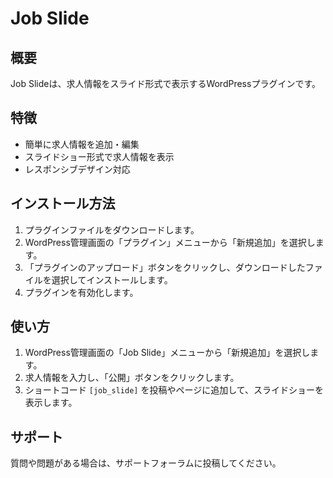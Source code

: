 # Job Slide

## 概要

Job Slideは、求人情報をスライド形式で表示するWordPressプラグインです。

## 特徴

- 簡単に求人情報を追加・編集
- スライドショー形式で求人情報を表示
- レスポンシブデザイン対応

## インストール方法

1. プラグインファイルをダウンロードします。
2. WordPress管理画面の「プラグイン」メニューから「新規追加」を選択します。
3. 「プラグインのアップロード」ボタンをクリックし、ダウンロードしたファイルを選択してインストールします。
4. プラグインを有効化します。

## 使い方

1. WordPress管理画面の「Job Slide」メニューから「新規追加」を選択します。
2. 求人情報を入力し、「公開」ボタンをクリックします。
3. ショートコード `[job_slide]` を投稿やページに追加して、スライドショーを表示します。

## サポート

質問や問題がある場合は、サポートフォーラムに投稿してください。
